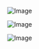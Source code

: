 ![Image](https://github.com/user-attachments/assets/2b51dcb7-5e89-4fa6-970c-811b873d9bb1)

![Image](https://github.com/user-attachments/assets/7ff6a607-f415-460d-b657-b662db0621fb)

![Image](https://github.com/user-attachments/assets/d797176b-b0ae-4290-ab74-1d1ac438dd67)

